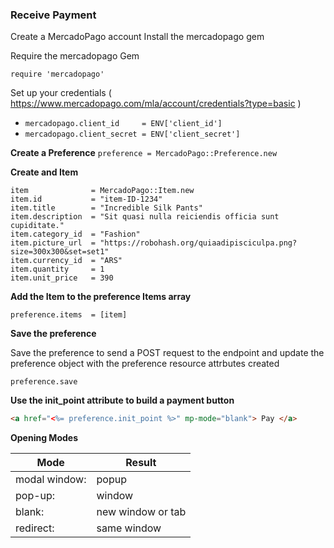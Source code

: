 ### Receive Payment

Create a MercadoPago account 
Install the mercadopago gem 

Require the mercadopago Gem

`require 'mercadopago'`

Set up your credentials ( https://www.mercadopago.com/mla/account/credentials?type=basic )

* `mercadopago.client_id     = ENV['client_id']`
* `mercadopago.client_secret = ENV['client_secret']`

**Create a Preference**
`preference = MercadoPago::Preference.new`

**Create and Item**

```
item              = MercadoPago::Item.new
item.id           = "item-ID-1234"
item.title        = "Incredible Silk Pants"
item.description  = "Sit quasi nulla reiciendis officia sunt cupiditate."
item.category_id  = "Fashion"
item.picture_url  = "https://robohash.org/quiaadipisciculpa.png?size=300x300&set=set1"
item.currency_id  = "ARS"
item.quantity     = 1
item.unit_price   = 390
```

**Add the Item to the preference Items array**

`preference.items  = [item]`

**Save the preference**

Save the preference to send a POST request to the endpoint 
and update the preference object 
with the preference resource attrbutes created
 
`preference.save`


**Use the init_point attribute to build a payment button**

```html
<a href="<%= preference.init_point %>" mp-mode="blank"> Pay </a>
```

**Opening Modes**

Mode|Result
------------ | -------------
modal window:| popup 
pop-up:      | window
blank:       | new window or tab
redirect:    | same window

